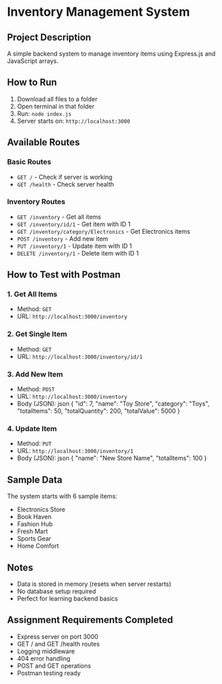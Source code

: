 # Inventory Management System

## Project Description
A simple backend system to manage inventory items using Express.js and JavaScript arrays.

##  How to Run
1. Download all files to a folder
2. Open terminal in that folder
3. Run: `node index.js`
4. Server starts on: `http://localhost:3000`

##  Available Routes

### Basic Routes
- `GET /` - Check if server is working
- `GET /health` - Check server health

### Inventory Routes
- `GET /inventory` - Get all items
- `GET /inventory/id/1` - Get item with ID 1
- `GET /inventory/category/Electronics` - Get Electronics items
- `POST /inventory` - Add new item
- `PUT /inventory/1` - Update item with ID 1
- `DELETE /inventory/1` - Delete item with ID 1

##  How to Test with Postman

### 1. Get All Items
- Method: `GET`
- URL: `http://localhost:3000/inventory`

### 2. Get Single Item
- Method: `GET` 
- URL: `http://localhost:3000/inventory/id/1`

### 3. Add New Item
- Method: `POST`
- URL: `http://localhost:3000/inventory`
- Body (JSON):
  json
{
  "id": 7,
  "name": "Toy Store",
  "category": "Toys",
  "totalItems": 50,
  "totalQuantity": 200,
  "totalValue": 5000
}
  

### 4. Update Item
- Method: `PUT`
- URL: `http://localhost:3000/inventory/1`
- Body (JSON):
json
{
  "name": "New Store Name",
  "totalItems": 100
}

##  Sample Data
The system starts with 6 sample items:
- Electronics Store
- Book Haven  
- Fashion Hub
- Fresh Mart
- Sports Gear
- Home Comfort

##  Notes
- Data is stored in memory (resets when server restarts)
- No database setup required
- Perfect for learning backend basics

##  Assignment Requirements Completed
-  Express server on port 3000
-  GET / and GET /health routes
-  Logging middleware
-  404 error handling
-  POST and GET operations
-  Postman testing ready
